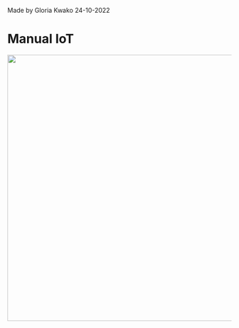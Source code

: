 Made by Gloria Kwako 24-10-2022
# Manual IoT
<img src="https://user-images.githubusercontent.com/90243530/197567883-52358b47-e399-40a4-bbd9-d3347e7c88b3.jpg" width="800" height="600"/>
